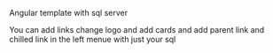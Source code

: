 Angular template with sql server


You can add links change logo and add cards and add parent link and chilled link in the left menue with just your sql
